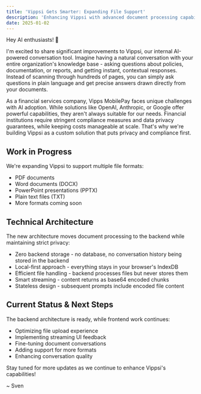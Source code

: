 ```yaml
---
title: 'Vippsi Gets Smarter: Expanding File Support'
description: 'Enhancing Vippsi with advanced document processing capabilities'
date: 2025-01-02
---
```


Hey AI enthusiasts! 👋

I'm excited to share significant improvements to Vippsi, our internal AI-powered conversation tool. Imagine having a natural conversation with your entire organization's knowledge base - asking questions about policies, documentation, or reports, and getting instant, contextual responses. Instead of scanning through hundreds of pages, you can simply ask questions in plain language and get precise answers drawn directly from your documents.

As a financial services company, Vipps MobilePay faces unique challenges with AI adoption. While solutions like OpenAI, Anthropic, or Google offer powerful capabilities, they aren't always suitable for our needs. Financial institutions require stringent compliance measures and data privacy guarantees, while keeping costs manageable at scale. That's why we're building Vippsi as a custom solution that puts privacy and compliance first.

## Work in Progress

We're expanding Vippsi to support multiple file formats:
- PDF documents
- Word documents (DOCX)
- PowerPoint presentations (PPTX)
- Plain text files (TXT)
- More formats coming soon

## Technical Architecture

The new architecture moves document processing to the backend while maintaining strict privacy:
- Zero backend storage - no database, no conversation history being stored in the backend
- Local-first approach - everything stays in your browser's IndexDB
- Efficient file handling - backend processes files but never stores them
- Smart streaming - content returns as base64 encoded chunks
- Stateless design - subsequent prompts include encoded file content

## Current Status & Next Steps

The backend architecture is ready, while frontend work continues:
- Optimizing file upload experience
- Implementing streaming UI feedback
- Fine-tuning document conversations
- Adding support for more formats
- Enhancing conversation quality

Stay tuned for more updates as we continue to enhance Vippsi's capabilities!

~ Sven
